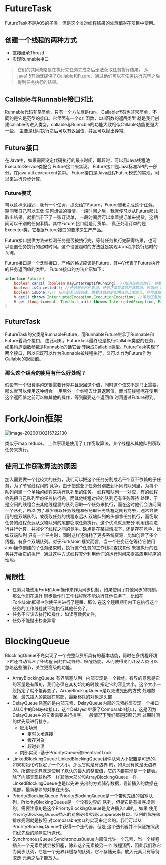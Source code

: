 # FutureTask
FutureTask不是AQS的子类，但是这个类对线程结果的处理值得在项目中使用。
## 创建一个线程的两种方式
* 直接继承Thread
* 实现Runnable接口
> 它们的共同缺陷是在执行完任务完成之后无法获取任务执行结果。
从java1.5开始就提供了Callable和Future，通过他们可以在任务执行完毕之后得到任务执行的结果。

## Callable与Runnable接口对比
Runnable代码非常简单，只有一个方法就是run。
Callable代码也非常简单，不同的是它是范型的接口。它里面有一个call函数，call函数的返回类型
就是我们创建callable传进入类型。callable与Runnable的功能大致相似Callable功能更强大一些，
主要是线程执行之后可以有返回值，并且可以抛出异常。

## Future接口
在Java中，如果需要设定代码执行的最长时间，即超时，可以用Java线程池ExecutorService类配合
Future接口来实现。 Future接口是Java标准API的一部分，在java.util.concurrent包中。
Future接口是Java线程Future模式的实现，可以来进行异步计算。

### Future模式
可以这样来描述：我有一个任务，提交给了Future，Future替我完成这个任务。期间我自己可以去做
任何想做的事情。一段时间之后，我就便可以从Future那儿取出结果。就相当于下了一张订货单，
一段时间后可以拿着提订单来提货，这期间可以干别的任何事情。其中Future 接口就是订货单，
真正处理订单的是Executor类，它根据Future接口的要求来生产产品。

Future接口提供方法来检测任务是否被执行完，等待任务执行完获得结果，也可以设置任务执行的超时时间。这个设置超时的方法就是实现Java程序执行超时的关键。

Future接口是一个泛型接口，严格的格式应该是Future<V>，其中V代表了Future执行的任务返回值的类型。 Future接口的方法介绍如下：
```java
interface Future {
    boolean cancel (boolean mayInterruptIfRunning); //取消任务的执行。参数指定是否立即中断任务执行，或者等等任务结束
    boolean isCancelled(); //任务是否已经取消，任务正常完成前将其取消，则返回 true
    boolean isDone();// 任务是否已经完成。需要注意的是如果任务正常终止、异常或取消，都将返回true
    V get() throws InterruptedException,ExecutionException; //等待任务执行结束，然后获得V类型的结果。InterruptedException 线程被中断异常， ExecutionException任务执行异常，如果任务被取消，还会抛出CancellationException
    V get (long timeout, TimeUnit unit) throws InterruptedException, ExecutionException, TimeoutException;// 同上面的get功能一样，多了设置超时时间。参数timeout指定超时时间，uint指定时间的单位，在枚举类TimeUnit中有相关的定义。如果计算超时，将抛出TimeoutException
}
```

## FutureTask
FutureTask的父类是RunnableFuture，而RunnableFuture继承了Runnable和Future着两个接口。
由此可知，FutureTask最终也是执行Callable类型的任务，如果构造函数参数是Runnable的话它会
转换成Callable类型。FutureTask实现了两个接口，所以它既可以作为Runnable被线程执行，又可以
作为Future作为Callable的返回值。
### 那么这个组合的使用有什么好处呢？
假设有一个很费事的逻辑需要计算并且返回这个值，同时这个值又不是马上需要，那么就可以使用这种组合。
用另外一个线程去计算返回值，而当前线程呢在使用这个返回值之前可以做其他的操作，等到需要这个返回值
时再通过Future得到。

# Fork/Join框架
![image-20200130215722130](https://tva1.sinaimg.cn/large/006tNbRwgy1gbexmbx16rj30bq0a8n02.jpg)

类似于map reduce。
工作原理是使用了工作窃取算法，某个线程从其他队列窃取任务来执行。
## 使用工作窃取算法的原因
加入需要做一个比较大的任务，我们可以把这个任务分割成若干个互不依赖的子任务，为了节省线程间的
竞争，由于把这些子任务分别放到不同的队列里，为每个队列创建一个单独的线程来执行队列里的任务。
线程和队列一一对应，有的线程会先把自己队列里的任务执行完，而其他线程对应的队列还有任务等待
处理，于是空闲的线程会去其他线程里的队列窃取一个任务来执行，而在这时他们会访问同一个队列，所以
为了减少窃取任务线程和被窃取任务线程之间的竞争，通常会使用的是双端队列，被窃取任务的线程永远从
双端队列的头部拿任务执行，而窃取任务的线程永远从双端队列的尾部窃取任务执行。这个优点就是充分
利用线程进行并行计算，并减少了线程之间的竞争。缺点是在某些情况下，还是存在竞争，比如双端队列
只有一个任务时，同时这样还消耗了更多系统资源，比如创建了多个线程，有多个双端队列。对于Fork/Join
框架而言，当一个任务正在等待它使用Join操作创建的子任务结束时，执行这个任务的工作线程查找其他
未被执行的任务并开始它的执行，通过这种方式线程充分利用他们的运行时间来提高应用程序的性能。

## 局限性
* 任务只能使用Fork和Join操作来作为同步机制，如果使用了其他同步的机制，那么他们在进行
同步操作时工作线程就不能执行其他任务了，比如在Fork/Join框架中你使任务进行了睡眠，那么
在这个睡眠期间内正在执行这个任务的工作线程就不能执行其他任务了。
* 任务不应该去执行IO操作，如读写数据文件，
* 任务不能抛出检查异常

# BlockingQueue
BlockingQueue不光实现了一个完整队列所具有的基本功能，同时在多线程环境下它还自动管理了多线程
间的自动等待、唤醒功能，从而使得我们开发人员可以忽略这些细节，关注更高级的功能。
* ArrayBlockingQueue
有界阻塞队列，内部实现是一个数组。有界的意思是它的容量是有限的，我们必须在其初始化的时候
指定它的容量大小，这个大小一般指定了就不能再变了。ArrayBlockingQueue是以先进先出的方式
处理数据，最先插入的数据在尾部，最新移除的对象是头部
* DelayQueue
阻塞的是内部元素，DelayQueue内部的元素必须实现一个接口J.U.C中的Delayed接口，这个Delayed
继承了Comparable接口，这是因为DelayQueue中的元素需要进行排序，一般情况下我们都是按照元素
过期时间的优先级进行排序。
  - 应用场景
    * 定时关闭连接
    * 缓存对象
    * 超时处理
  - 内部实现 : 基于PriorityQueue和ReentrantLock
* LinkedBlockingQueue
LinkedBlockingQueue组件队列大小配置是可选的，如果初始化时指定了一个大小，那么它就是有边界
的，如果没有就是无边界的。所谓无边界就是使用了默认的最大的整型值，它的内部实现是一个链表。
除了内部实现结构不一样其他大部分和ArrayBlockingQueue一样。LinkedBlockingQueue也是以先进
先出的方式储存数据，最新插入的数据在尾部，最新移除的对象在头部。
* PriorityBlockingQueue
PriorityBlockingQueue是一个带优先级的阻塞队列。PriorityBlockingQueue是一个没有边界的
队列，但是它是有排序规则的，需要注意的是这个PriorityBlockingQueue是允许插入null的。如果
使用PriorityBlockingQueue插入的对象必须实现comparable接口。队列的优先级排序规则就是按照
对comparable接口的实现来定义的。我们可以从PriorityBlockingQueue中获得一个迭代器，但是
这个迭代器并不保证按照我们优先级的顺序进行迭代。
* SynchronousQueue
SynchronousQueue内部仅允许一个元素，当一个线程插入一个元素后就会被阻塞，除非这个元素被另一个
线程消费，因此我们称它为同步队列，它是一个无界非缓存的队列，它不存储元素，放入元素只有等待取走
元素之后才能放入。